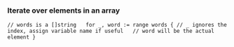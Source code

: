 ### Iterate over elements in an array
`// words is a []string  
 for _, word := range words {
     // _ ignores the index, assign variable name if useful  
     // word will be the actual element
 }`

